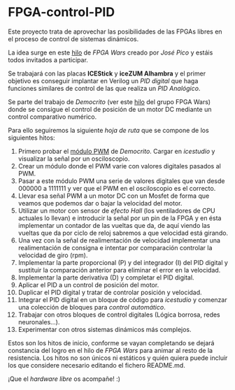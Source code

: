 # FPGA-control-PID

Este proyecto trata de aprovechar las posibilidades de las FPGAs libres en el proceso de control de sistemas dinámicos.

La idea surge en este [hilo](https://groups.google.com/d/msg/fpga-wars-explorando-el-lado-libre/D1TdQdAvjIg/9_1YKhvoAQAJ) de _FPGA Wars_ creado por *José Pico* y estáis todos invitados a participar.

Se trabajará con las placas __ICEStick__ y __iceZUM Alhambra__ y el primer objetivo es conseguir implantar en Verilog un _PID digital_ que haga funciones similares de control de las que realiza un _PID Analógico_.

Se parte del trabajo de _Democrito_ (ver este [hilo](https://groups.google.com/d/msg/fpga-wars-explorando-el-lado-libre/nu64aty75MI/0wGDTYJPDQAJ) del grupo FPGA Wars) donde se consigue el control de posición de un motor DC mediante un control comparativo numérico.

Para ello seguiremos la siguiente _hoja de ruta_ que se compone de los siguientes hitos:
  
 1. Primero probar el [módulo PWM](https://github.com/FPGAwars/icestudio-examples/tree/master/icestick/PWM) de _Democrito_. Cargar en _icestudio_ y visualizar la señal por un osciloscopio.
 2. Crear un módulo donde el PWM varie con valores digitales pasados al PWM.
 3. Pasar a este módulo PWM una serie de valores digitales que van desde 000000 a 1111111 y ver que el PWM en el osciloscopio es el correcto.
 4. Llevar esa señal PWM a un motor DC con un Mosfet de forma que veamos que podemos dar o bajar la velocidad del  motor.
 5. Utilizar un motor con sensor de _efecto Hall_ (los ventiladores de CPU actuales lo llevan) e introducir la señal por un pin de la FPGA y en ésta implementar un contador de las vueltas que da, de aquí viendo las vueltas que da por ciclo de reloj sabremos a que velocidad está girando.
 6. Una vez con la señal de realimentación de velocidad implementar una realimentación de consigna e intentar por comparación controlar la velocidad de giro (rpm).
 7. Implementar la parte proporcional (P) y del integrador (I) del PID digital y sustituir la comparación anterior para eliminar el error en la velocidad.
 8. Implementar la parte derivativa (D) y completar el PID digital.
 9. Aplicar el PID a un control de posición del motor.
 10. Duplicar el PID digital y tratar de controlar posición y velocidad.
 11. Integrar el PID digital en un bloque de código para _icestudio_ y comenzar una colección de bloques para *control automático*.
 12. Trabajar con otros bloques de control digitales (Lógica borrosa, redes neuronales...).
 13. Experimentar con otros sistemas dinámicos más complejos.
 
 Estos son los hitos de inicio, conforme se vayan completando se dejará constancia del logro en el hilo de _FPGA Wars_ para animar al resto de la resistencia.
 Los hitos no son únicos ni estáticos y quién quiera puede incluir los que considere necesario editando el fichero README.md.
 
 ¡Que el _hardware libre_ os acompañe! :)
